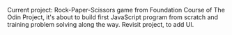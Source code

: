 Current project: Rock-Paper-Scissors game from Foundation Course of The Odin Project, it's about
to build first JavaScript program from scratch and training problem solving along the way.
Revisit project, to add UI.